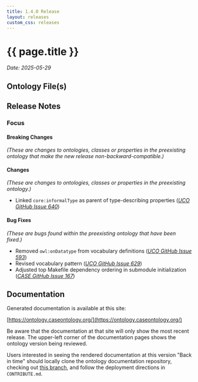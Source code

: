 ```yaml
---
title: 1.4.0 Release
layout: releases
custom_css: releases
---
```


# {{ page.title }}

*Date: 2025-05-29*


## Ontology File(s)


## Release Notes


### Focus


#### Breaking Changes

*(These are changes to ontologies, classes or properties in the preexisting ontology that make the new release non-backward-compatible.)*


#### Changes

*(These are changes to ontologies, classes or properties in the preexisting ontology.)*

* Linked `core:informalType` as parent of type-describing properties ([*UCO GitHub Issue 640*](https://github.com/ucoProject/UCO/issues/640))


#### Bug Fixes

*(These are bugs found within the preexisting ontology that have been fixed.)*

* Removed `owl:onDatatype` from vocabulary definitions ([*UCO GitHub Issue 593*](https://github.com/ucoProject/UCO/issues/593))
* Revised vocabulary pattern ([*UCO GitHub Issue 629*](https://github.com/ucoProject/UCO/issues/629))
* Adjusted top Makefile dependency ordering in submodule initialization ([*CASE GitHub Issue 167*](https://github.com/casework/CASE/issues/167))


## Documentation

Generated documentation is available at this site:

[https://ontology.caseontology.org/](https://ontology.caseontology.org/)

Be aware that the documentation at that site will only show the most recent release.  The upper-left corner of the documentation pages shows the ontology version being reviewed.

Users interested in seeing the rendered documentation at this version "Back in time" should locally clone the ontology documentation repository, checking out [this branch](https://github.com/casework/ontology.caseontology.org/tree/archive/release-1.4.0), and follow the deployment directions in `CONTRIBUTE.md`.
